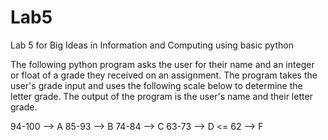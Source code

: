 # Lab5
Lab 5 for Big Ideas in Information and Computing using basic python

The following python program asks the user for their name and an integer or float of a grade they received on an assignment. The program takes the user's grade input and uses the following scale below to determine the letter grade. The output of the program is the user's name and their letter grade.

94-100 --> A
85-93 --> B
74-84 --> C
63-73 --> D
<= 62 --> F

